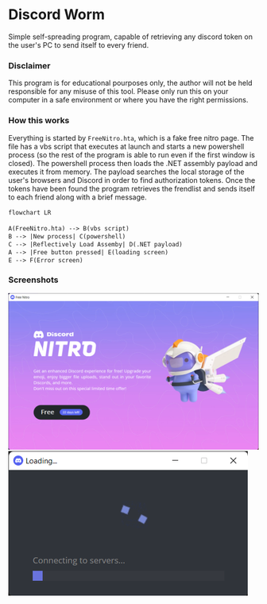 # Discord Worm

Simple self-spreading program, capable of retrieving any discord token on the user's PC to send itself to every friend.

### Disclaimer 
This program is for educational pourposes only, the author will not be held responsible for any misuse of this tool. Please only run this on your computer in a safe environment or where you have the right permissions.

### How this works
Everything is started by `FreeNitro.hta`, which is a fake free nitro page. The file has a vbs script that executes at launch and starts a new powershell process (so the rest of the program is able to run even if the first window is closed).
The powershell process then loads the .NET assembly payload and executes it from memory. The payload searches the local storage of the user's browsers and Discord in order to find authorization tokens. Once the tokens have been found the program retrieves the frendlist and sends itself to each friend along with a brief message.

```mermaid
flowchart LR

A(FreeNitro.hta) --> B(vbs script) 
B --> |New process| C(powershell) 
C --> |Reflectively Load Assemby| D(.NET payload)
A --> |Free button pressed| E(loading screen) 
E --> F(Error screen)

```

### Screenshots
![Fake Nitro page](./Screenshots/screenshot_1.png)
![Fake loading page](./Screenshots/screenshot_2.png)